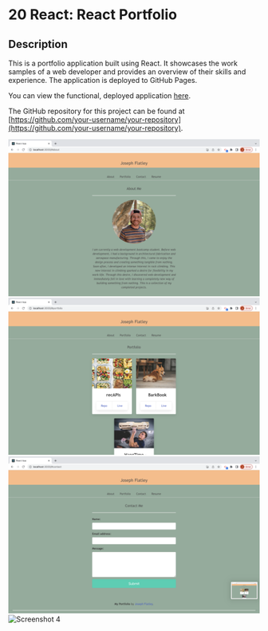 # 20 React: React Portfolio

## Description

This is a portfolio application built using React. It showcases the work samples of a web developer and provides an overview of their skills and experience. The application is deployed to GitHub Pages.

You can view the functional, deployed application [here](https://your-deployed-application-url/).

The GitHub repository for this project can be found at [https://github.com/your-username/your-repository](https://github.com/your-username/your-repository).

![path/to/screenshot-1.png](https://github.com/Jflatley487/20-react-portfolio/blob/98b4d4843747dbab6f451ce66ceb7259a6caab38/Screenshot%202023-07-05%20at%2010.05.45%20PM.png)
![[Screenshot 2](path/to/screenshot-2.png)](https://github.com/Jflatley487/20-react-portfolio/blob/527a893e153b343615d0cd3c74281273ce310273/Screenshot%202023-07-05%20at%2010.05.55%20PM.png)
![[Screenshot 3](path/to/screenshot-3.png)](https://github.com/Jflatley487/20-react-portfolio/blob/527a893e153b343615d0cd3c74281273ce310273/Screenshot%202023-07-05%20at%2010.05.58%20PM.png)
![Screenshot 4]([path/to/screenshot-4.png](https://github.com/Jflatley487/20-react-portfolio/blob/527a893e153b343615d0cd3c74281273ce310273/Screenshot%202023-07-05%20at%2010.06.02%20PM.png)https://github.com/Jflatley487/20-react-portfolio/blob/527a893e153b343615d0cd3c74281273ce310273/Screenshot%202023-07-05%20at%2010.06.02%20PM.png)
